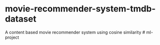 # movie-recommender-system-tmdb-dataset
A content based movie recommender system using cosine similarity
#   m l - p r o j e c t  
 